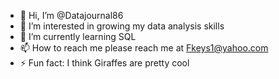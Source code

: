- 👋 Hi, I’m @Datajournal86
- 👀 I’m interested in  growing my data analysis skills
- 🌱 I’m currently learning SQL
- 📫 How to reach me please reach me at Fkeys1@yahoo.com
- ⚡ Fun fact: I think Giraffes are pretty cool

<!---
Datajournal86/Datajournal86 is a ✨ special ✨ repository because its `README.md` (this file) appears on your GitHub profile.
You can click the Preview link to take a look at your changes.
--->
